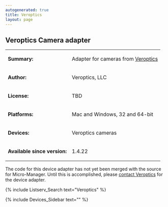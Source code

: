 ```yaml
---
autogenerated: true
title: Veroptics
layout: page
---
```


## Veroptics Camera adapter

<table>
<tr>
<td markdown="1">

**Summary:**

</td>
<td markdown="1">

Adapter for cameras from [Veroptics](https://www.veroptics.com/)

</td>
</tr>
<tr>
<td markdown="1">

**Author:**

</td>
<td markdown="1">

Veroptics, LLC

</td>
</tr>
<tr>
<td markdown="1">

**License:**

</td>
<td markdown="1">

TBD

</td>
</tr>
<tr>
<td markdown="1">

**Platforms:**

</td>
<td markdown="1">

Mac and Windows, 32 and 64-bit

</td>
</tr>
<tr>
<td markdown="1">

**Devices:**

</td>
<td markdown="1">

Veroptics cameras

</td>
</tr>
<tr>
<td markdown="1">

**Available since version:**

</td>
<td markdown="1">

1.4.22

</td>
</table>

The code for this device adapter has not yet been merged with the source
for Micro-Manager. Until this is accomplished, please [contact
Veroptics](mailto:sales@Veroptics.com) for the device adapter.

{% include Listserv_Search text="Veroptics" %}

{% include Devices_Sidebar text="" %}
